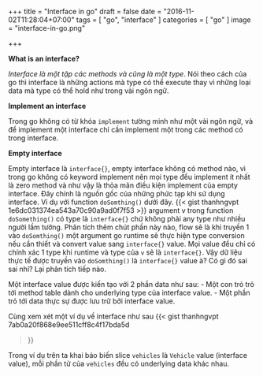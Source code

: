 +++
title = "Interface in go"
draft = false
date = "2016-11-02T11:28:04+07:00"
tags = [ "go", "interface" ]
categories = [ "go" ]
image = "interface-in-go.png"

+++

**What is an interface?**

*Interface là một tập các methods và cũng là một type*. Nói theo cách của go thì interface là những actions mà type có thể execute thay vì những loại data mà type có thể hold như trong vài ngôn ngữ.

**Implement an interface**

Trong go không có từ khóa `implement` tường minh như một vài ngôn ngữ, và để implement một interface chỉ cần implement một trong các method có trong interface.

**Empty interface**

Empty interface là `interface{}`, empty interface không có method nào, vì trong go không có keyword implement nên mọi type đều implement ít nhất là zero method và như vậy là thỏa mãn điều kiện implement của empty interface. Đây chính là nguồn gốc của những phức tạp khi sử dụng interface. Ví dụ với function `doSomthing()` dưới đây. {{< gist thanhngvpt 1e6dc031374ea543a70c90a9ad0f7f53 >}}
argument v trong function `doSomething()` có type là `interface{}` chứ không phải any type như nhiều người lầm tưởng. Phân tích thêm chút phần này nào, flow sẽ là khi truyền 1 vào `doSomthing()` một argument go runtime sẽ thực hiện type conversion nếu cần thiết và convert value sang `interface{}` value. Mọi value đều chỉ có chính xác 1 type khi runtime và type của `v` sẽ là `interface{}`. Vậy dữ liệu thực tế được truyền vào `doSomthing()` là `interface{}` value à? Có gì đó sai sai nhỉ? Lại phân tích tiếp nào. 

Một interface value được kiến tạo vởi 2 phần data như sau:
	- Một con trỏ trỏ tới method table dành cho underlying type của interface value.
	- Một phần trỏ tới data thực sự được lưu trữ bởi interface value.

Cùng xem xét một ví dụ về interface như sau {{< gist thanhngvpt 7ab0a20f868e9ee511cff8c4f17bda5d 
>}}

Trong ví dụ trên ta khai báo biến slice `vehicles` là `Vehicle` value (interface value), mỗi phần tử của `vehicles` đều có underlying data khác nhau.

